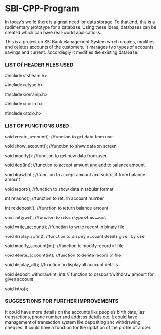 # SBI-CPP-Program

In today’s world there is a great need for data storage. To that end, this is a rudimentary prototype for a database. Using these ideas, databases can be created which can have real-world applications.

This is a project on SBI Bank Management System which creates, modifies and deletes accounts of the customers. It manages two types of accounts savings and current. Accordingly it modifies the existing database.

### LIST Of HEADER FILES USED

#include<fstream.h>

#include<ctype.h>

#include<iomanip.h>

#include<conio.h>

#include<stdio.h>

### LIST OF FUNCTIONS USED

void create_account();		      //function to get data from user

void show_account();		        //function to show data on screen

void modify();          	      //function to get new data from user

void dep(int);  			          //function to accept amount and add to balance amount

void draw(int);			            //function to accept amount and subtract from balance amount

void report();			            //function to show data in tabular format

int retacno();			            //function to return account number

int retdeposit();			          //function to return balance amount

char rettype();                 //function to return type of account

void write_account();		        //function to write record in binary file

void display_sp(int);		        //function to display account details given by user

void modify_account(int);	      //function to modify record of file

void delete_account(int);       //function to delete record of file

void display_all();	            //function to display all account details

void deposit_withdraw(int, int);// function to desposit/withdraw amount for given account

void intro();

### SUGGESTIONS FOR FURTHER IMPROVEMENTS

It could have more details on the accounts like people’s birth date, last transactions, phone number and address details etc. It could have management of transaction system like depositing and withdrawing cheques. It could have a function for the updation of the profile of a user.
